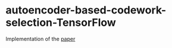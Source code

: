 # autoencoder-based-codework-selection-TensorFlow

Implementation of the <a href="[URL](https://www.techrxiv.org/articles/preprint/Codebook_Design_for_RIS-assisted_Communications/22776533)https://www.techrxiv.org/articles/preprint/Codebook_Design_for_RIS-assisted_Communications/22776533">paper</a>
